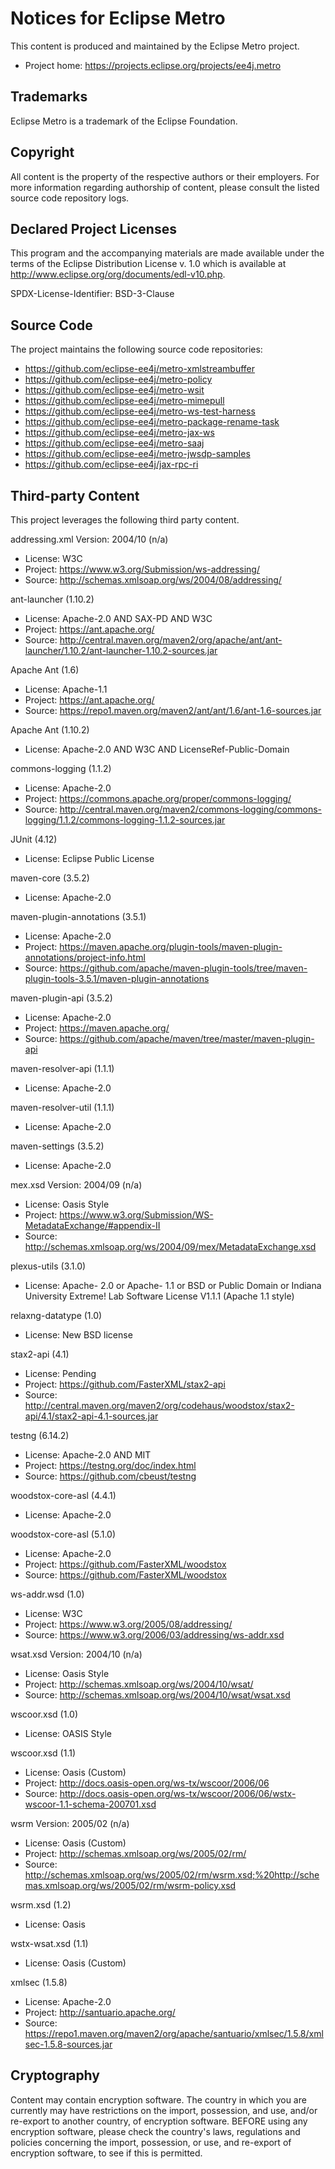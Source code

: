 [//]: # " Copyright (c) 2018, 2019 Oracle and/or its affiliates. All rights reserved. "
[//]: # "  "
[//]: # " This program and the accompanying materials are made available under the "
[//]: # " terms of the Eclipse Distribution License v. 1.0, which is available at "
[//]: # " http://www.eclipse.org/org/documents/edl-v10.php. "
[//]: # "  "
[//]: # " SPDX-License-Identifier: BSD-3-Clause "

# Notices for Eclipse Metro

This content is produced and maintained by the Eclipse Metro project.

* Project home: https://projects.eclipse.org/projects/ee4j.metro

## Trademarks

Eclipse Metro is a trademark of the Eclipse Foundation.

## Copyright

All content is the property of the respective authors or their employers. For
more information regarding authorship of content, please consult the listed
source code repository logs.

## Declared Project Licenses

This program and the accompanying materials are made available under the terms
of the Eclipse Distribution License v. 1.0 which is available at
http://www.eclipse.org/org/documents/edl-v10.php.

SPDX-License-Identifier: BSD-3-Clause

## Source Code

The project maintains the following source code repositories:

* https://github.com/eclipse-ee4j/metro-xmlstreambuffer
* https://github.com/eclipse-ee4j/metro-policy
* https://github.com/eclipse-ee4j/metro-wsit
* https://github.com/eclipse-ee4j/metro-mimepull
* https://github.com/eclipse-ee4j/metro-ws-test-harness
* https://github.com/eclipse-ee4j/metro-package-rename-task
* https://github.com/eclipse-ee4j/metro-jax-ws
* https://github.com/eclipse-ee4j/metro-saaj
* https://github.com/eclipse-ee4j/metro-jwsdp-samples
* https://github.com/eclipse-ee4j/jax-rpc-ri

## Third-party Content

This project leverages the following third party content.

addressing.xml Version: 2004/10 (n/a)

* License: W3C
* Project: https://www.w3.org/Submission/ws-addressing/
* Source: http://schemas.xmlsoap.org/ws/2004/08/addressing/

ant-launcher (1.10.2)

* License: Apache-2.0 AND SAX-PD AND W3C
* Project: https://ant.apache.org/
* Source:
   http://central.maven.org/maven2/org/apache/ant/ant-launcher/1.10.2/ant-launcher-1.10.2-sources.jar

Apache Ant (1.6)

* License: Apache-1.1
* Project: https://ant.apache.org/
* Source: https://repo1.maven.org/maven2/ant/ant/1.6/ant-1.6-sources.jar

Apache Ant (1.10.2)

* License: Apache-2.0 AND W3C AND LicenseRef-Public-Domain

commons-logging (1.1.2)

* License: Apache-2.0
* Project: https://commons.apache.org/proper/commons-logging/
* Source:
   http://central.maven.org/maven2/commons-logging/commons-logging/1.1.2/commons-logging-1.1.2-sources.jar

JUnit (4.12)

* License: Eclipse Public License

maven-core (3.5.2)

* License: Apache-2.0

maven-plugin-annotations (3.5.1)

* License: Apache-2.0
* Project:
   https://maven.apache.org/plugin-tools/maven-plugin-annotations/project-info.html
* Source:
   https://github.com/apache/maven-plugin-tools/tree/maven-plugin-tools-3.5.1/maven-plugin-annotations

maven-plugin-api (3.5.2)

* License: Apache-2.0
* Project: https://maven.apache.org/
* Source: https://github.com/apache/maven/tree/master/maven-plugin-api

maven-resolver-api (1.1.1)

* License: Apache-2.0

maven-resolver-util (1.1.1)

* License: Apache-2.0

maven-settings (3.5.2)

* License: Apache-2.0

mex.xsd Version: 2004/09 (n/a)

* License: Oasis Style
* Project: https://www.w3.org/Submission/WS-MetadataExchange/#appendix-II
* Source: http://schemas.xmlsoap.org/ws/2004/09/mex/MetadataExchange.xsd

plexus-utils (3.1.0)

* License: Apache- 2.0 or Apache- 1.1 or BSD or Public Domain or Indiana
   University Extreme! Lab Software License V1.1.1 (Apache 1.1 style)

relaxng-datatype (1.0)

* License: New BSD license

stax2-api (4.1)

* License: Pending
* Project: https://github.com/FasterXML/stax2-api
* Source:
   http://central.maven.org/maven2/org/codehaus/woodstox/stax2-api/4.1/stax2-api-4.1-sources.jar

testng (6.14.2)

* License: Apache-2.0 AND MIT
* Project: https://testng.org/doc/index.html
* Source: https://github.com/cbeust/testng

woodstox-core-asl (4.4.1)

* License: Apache-2.0

woodstox-core-asl (5.1.0)

* License: Apache-2.0
* Project: https://github.com/FasterXML/woodstox
* Source: https://github.com/FasterXML/woodstox

ws-addr.wsd (1.0)

* License: W3C
* Project: https://www.w3.org/2005/08/addressing/
* Source: https://www.w3.org/2006/03/addressing/ws-addr.xsd

wsat.xsd Version: 2004/10 (n/a)

* License: Oasis Style
* Project: http://schemas.xmlsoap.org/ws/2004/10/wsat/
* Source: http://schemas.xmlsoap.org/ws/2004/10/wsat/wsat.xsd

wscoor.xsd (1.0)

* License: OASIS Style

wscoor.xsd (1.1)

* License: Oasis (Custom)
* Project: http://docs.oasis-open.org/ws-tx/wscoor/2006/06
* Source:
   http://docs.oasis-open.org/ws-tx/wscoor/2006/06/wstx-wscoor-1.1-schema-200701.xsd

wsrm Version: 2005/02 (n/a)

* License: Oasis (Custom)
* Project: http://schemas.xmlsoap.org/ws/2005/02/rm/
* Source:
   http://schemas.xmlsoap.org/ws/2005/02/rm/wsrm.xsd;%20http://schemas.xmlsoap.org/ws/2005/02/rm/wsrm-policy.xsd

wsrm.xsd (1.2)

* License: Oasis

wstx-wsat.xsd (1.1)

* License: Oasis (Custom)

xmlsec (1.5.8)

* License: Apache-2.0
* Project: http://santuario.apache.org/
* Source:
   https://repo1.maven.org/maven2/org/apache/santuario/xmlsec/1.5.8/xmlsec-1.5.8-sources.jar

## Cryptography

Content may contain encryption software. The country in which you are currently
may have restrictions on the import, possession, and use, and/or re-export to
another country, of encryption software. BEFORE using any encryption software,
please check the country's laws, regulations and policies concerning the import,
possession, or use, and re-export of encryption software, to see if this is
permitted.

